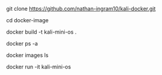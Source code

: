 
git clone https://github.com/nathan-ingram10/kali-docker.git

cd docker-image

docker build -t kali-mini-os .

docker ps -a

docker images ls

docker run -it kali-mini-os
